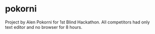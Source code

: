 # pokorni
Project by Alen Pokorni for 1st Blind Hackathon. All competitors had only text editor and no browser for 8 hours.
